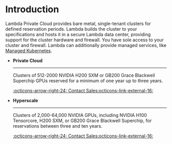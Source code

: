 # Introduction

Lambda Private Cloud provides bare metal, single-tenant clusters for defined reservation periods. Lambda builds the cluster to your specifications and hosts it in a secure Lambda data center, providing support for the cluster hardware and firewall. You have sole access to your cluster and firewall. Lambda can additionally provide managed services, like [Managed Kubernetes](/managed-kubernetes/index.md).

<div class="grid cards" markdown>

-   **Private Cloud**

    ---

    Clusters of 512-2000 NVIDIA H200 SXM or GB200 Grace Blackwell Superchip GPUs reserved for a minimum of one year up to three years.

    [:octicons-arrow-right-24: Contact Sales:octicons-link-external-16:](https://lambdalabs.com/talk-to-an-engineer)

-   **Hyperscale**

    ---

    Clusters of 2,000-64,000 NVIDIA GPUs, including NVIDIA H100 Tensorcore, H200 SXM, or GB200 Grace Blackwell Superchip, for reservations between three and ten years.

    [:octicons-arrow-right-24: Contact Sales:octicons-link-external-16:](https://lambdalabs.com/talk-to-an-engineer)

</div>
